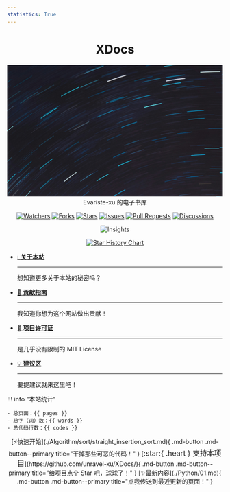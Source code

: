 ```yaml
---
statistics: True
---
```


<h1 align="center">XDocs</h1>

<p align="center">
<img src="./nightLights.jpg" alt="logo" />

<br/>
Evariste-xu 的电子书库
<br/>
</p>

<p align="center">
<a href="https://github.com/unravel-xu/XDocs/watchers"><img alt="Watchers" src="https://img.shields.io/github/watchers/unravel-xu/XDocs?label=Watchers&logo=github&style=flat" title="Watchers" /></a>
<a href="https://github.com/unravel-xu/XDocs/forks"><img alt="Forks" src="https://img.shields.io/github/forks/unravel-xu/XDocs?label=Forks&logo=github&style=flat" title="Forks" /></a>
<a href="https://github.com/unravel-xu/XDocs/stargazers"><img alt="Stars" src="https://img.shields.io/github/stars/unravel-xu/XDocs?label=Stars&color=gold&logo=github&style=flat" title="Stars" /></a>
<a href="https://github.com/unravel-xu/XDocs/issues"><img alt="Issues" src="https://img.shields.io/github/issues/unravel-xu/XDocs?label=Issues&logo=github" title="Issues" /></a>
<a href="https://github.com/unravel-xu/XDocs/pulls"><img alt="Pull Requests" src="https://img.shields.io/github/issues-pr/unravel-xu/XDocs?label=Pull%20Requests&logo=github" title="Pull Requests" /></a>
<a href="https://github.com/unravel-xu/XDocs/discussions"><img alt="Discussions" src="https://img.shields.io/github/discussions/unravel-xu/XDocs?label=Discussions&logo=github" title="Discussions" /></a>
</p>

<p align="center"><img alt="Insights" src="https://repobeats.axiom.co/api/embed/4c2ebccfc8795aa2976c7839d2bdaf9484695c34.svg" /></p>

<p align="center">
    <a href="https://star-history.com/#unravel-xu/XDocs&Date">
        <picture>
            <source media="(prefers-color-scheme: dark)" srcset="https://api.star-history.com/svg?repos=unravel-xu/XDocs&type=Date&theme=dark" />
            <source media="(prefers-color-scheme: light)" srcset="https://api.star-history.com/svg?repos=unravel-xu/XDocs&type=Date" />
            <img alt="Star History Chart" src="https://api.star-history.com/svg?repos=unravel-xu/XDocs&type=Date" />
        </picture>
    </a>
</p>

<div class="grid cards" markdown>

-   [ℹ️ **关于本站**](./About.md)

    ***

    想知道更多关于本站的秘密吗？

-   [📕 **贡献指南**](./Contributing.md)

    ***

    我知道你想为这个网站做出贡献！

-   [📘 **项目许可证**](./LICENSE.md)

    ***

    是几乎没有限制的 MIT License

-   [💡 **建议区**](./Suggest.md)

    ***

    要提建议就来这里吧！

</div>

!!! info "本站统计"

    - 总页面：{{ pages }}
    - 总字（词）数：{{ words }}
    - 总代码行数：{{ codes }}

<div align="center" markdown>
[⚡快速开始](./Algorithm/sort/straight_insertion_sort.md){ .md-button .md-button--primary title="干掉那些可恶的代码！" }
[<big>:star:{ .heart } 支持本项目</big>](https://github.com/unravel-xu/XDocs/){ .md-button .md-button--primary title="给项目点个 Star 吧，球球了！" }
[✨最新内容](./Python/01.md){ .md-button .md-button--primary title="点我传送到最近更新的页面！" }
</div>